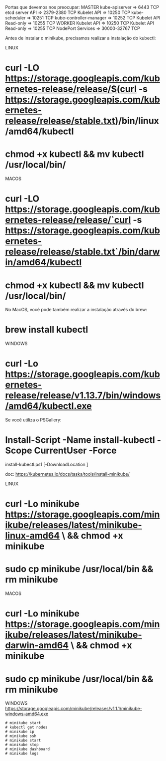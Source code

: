 Portas que devemos nos preocupar: MASTER kube-apiserver => 6443 TCP etcd server API => 2379-2380 TCP Kubelet API => 10250 TCP kube-scheduler => 10251 TCP kube-controller-manager => 10252 TCP Kubelet API Read-only => 10255 TCP WORKER Kubelet API => 10250 TCP Kubelet API Read-only => 10255 TCP NodePort Services => 30000-32767 TCP


Antes de instalar o minikube, precisamos realizar a instalação do kubectl:

LINUX

# curl -LO https://storage.googleapis.com/kubernetes-release/release/$(curl -s https://storage.googleapis.com/kubernetes-release/release/stable.txt)/bin/linux/amd64/kubectl

# chmod +x kubectl && mv kubectl /usr/local/bin/


MACOS
# curl -LO https://storage.googleapis.com/kubernetes-release/release/`curl -s https://storage.googleapis.com/kubernetes-release/release/stable.txt`/bin/darwin/amd64/kubectl

# chmod +x kubectl && mv kubectl /usr/local/bin/

No MacOS, você pode também realizar a instalação através do brew:
# brew install kubectl

WINDOWS

# curl -Lo https://storage.googleapis.com/kubernetes-release/release/v1.13.7/bin/windows/amd64/kubectl.exe

Se você utiliza o PSGallery:

# Install-Script -Name install-kubectl -Scope CurrentUser -Force    
install-kubectl.ps1 [-DownloadLocation <path>]

doc:
https://kubernetes.io/docs/tasks/tools/install-minikube/

LINUX
# curl -Lo minikube https://storage.googleapis.com/minikube/releases/latest/minikube-linux-amd64 \ && chmod +x minikube
# sudo cp minikube /usr/local/bin && rm minikube


MACOS
# curl -Lo minikube https://storage.googleapis.com/minikube/releases/latest/minikube-darwin-amd64 \ && chmod +x minikube
# sudo cp minikube /usr/local/bin && rm minikube


WINDOWS
https://storage.googleapis.com/minikube/releases/v1.1.1/minikube-windows-amd64.exe


```
# minikube start
# kubectl get nodes
# minikube ip
# minikube ssh 
# minikube start
# minikube stop
# minikube dashboard
# minikube logs
```